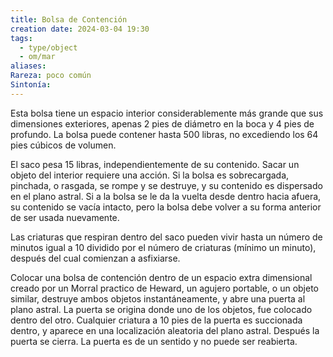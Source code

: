 ```yaml
---
title: Bolsa de Contención
creation date: 2024-03-04 19:30
tags:
  - type/object
  - om/mar
aliases: 
Rareza: poco común
Sintonía:
---
```

Esta bolsa tiene un espacio interior considerablemente más grande que sus dimensiones exteriores, apenas 2 pies de diámetro en la boca y 4 pies de profundo. La bolsa puede contener hasta 500 libras, no excediendo los 64 pies cúbicos de volumen.

El saco pesa 15 libras, independientemente de su contenido. Sacar un objeto del interior requiere una acción. Si la bolsa es sobrecargada, pinchada, o rasgada, se rompe y se
destruye, y su contenido es dispersado en el plano astral.
Si a la bolsa se le da la vuelta desde dentro hacia afuera, su contenido se vacía intacto, pero la bolsa debe volver a su forma anterior de ser usada nuevamente.

Las criaturas que respiran dentro del saco pueden vivir hasta un número de minutos igual a 10 dividido por el número de criaturas (mínimo un minuto), después del cual comienzan a asfixiarse.

Colocar una bolsa de contención dentro de un espacio extra dimensional creado por un Morral practico de Heward, un agujero portable, o un objeto similar, destruye ambos objetos
instantáneamente, y abre una puerta al plano astral. La puerta se origina donde uno de los objetos, fue colocado dentro del otro. Cualquier criatura a 10 pies de la puerta es succionada dentro, y aparece en una localización aleatoria del plano astral.
Después la puerta se cierra. La puerta es de un sentido y no puede ser reabierta.